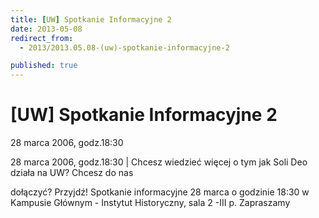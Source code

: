 ```yaml
---
title: [UW] Spotkanie Informacyjne 2
date: 2013-05-08
redirect_from: 
  - 2013/2013.05.08-(uw)-spotkanie-informacyjne-2

published: true
---
```




# [UW] Spotkanie Informacyjne 2

<time>28 marca 2006, godz.18:30</time>

28 marca 2006, godz.18:30 | Chcesz wiedzieć więcej o tym jak Soli Deo działa na UW? Chcesz do nas

dołączyć? Przyjdź! Spotkanie informacyjne 28 marca o godzinie 18:30 w Kampusie Głównym - Instytut Historyczny, sala 2 -III p. Zapraszamy

<!--{{json:{"created_date":"2013-05-08 20:59:32","publish_down":"0000-00-00 00:00:00","id":"320"}}}-->